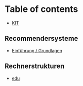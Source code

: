 # Table of contents

* [KIT](README.md)

## Recommendersysteme

* [Einführung / Grundlagen](recommendersysteme/01_einfuehrung.md)

## Rechnerstrukturen

* [edu](rechnerstrukturen/rechnerstrukturen.md)

